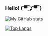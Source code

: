 ### Hello! ( ͡▀̿ ̿ ͜ʖ ͡▀̿ ̿ )
![My GitHub stats](https://github-readme-stats.vercel.app/api?username=ZaRamen&show_icons=true&theme=dark)

[![Top Langs](https://github-readme-stats.vercel.app/api/top-langs/?username=ZaRamen&layout=compact)](https://github.com/ZaRamen/github-readme-stats)
<!--
**ZaRamen/ZaRamen** is a ✨ _special_ ✨ repository because its `README.md` (this file) appears on your GitHub profile.

Here are some ideas to get you started:
-->
